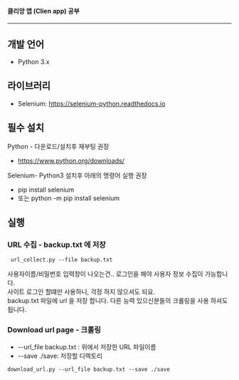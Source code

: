 #### 클리앙 앱 (Clien app) 공부
-----------

## 개발 언어
- Python 3.x

## 라이브러리
- Selenium: https://selenium-python.readthedocs.io

## 필수 설치
Python - 다운로드/설치후 재부팅 권장
- https://www.python.org/downloads/

Selenium- Python3 설치후 아래의 명령어 실행 권장
- pip install selenium
- 또는 python -m pip install selenium

## 실행

### URL 수집 - backup.txt 에 저장
```
 url_collect.py --file backup.txt
```
사용자이름/비밀번호 입력창이 나오는건.. 로그인을 해야 사용자 정보 수집이 가능합니다. \
사이트 로그인 할떄만 사용하니, 걱정 하지 않으셔도 되요.\
backup.txt 파일에 url 을 저장 합니다. 다른 능력 있으신분들의 크롤링을 사용 하셔도 됩니다.

### Download url page - 크롤링
- --url_file backup.txt : 위에서 저장한 URL 파일이름
- --save ./save: 저장할 디렉토리
```
download_url.py --url_file backup.txt --save ./save
```
